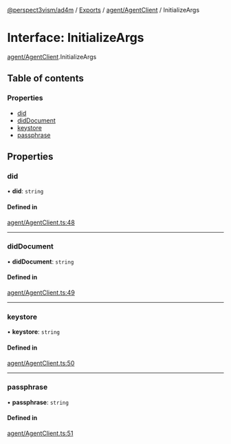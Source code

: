 [@perspect3vism/ad4m](../README.md) / [Exports](../modules.md) / [agent/AgentClient](../modules/agent_AgentClient.md) / InitializeArgs

# Interface: InitializeArgs

[agent/AgentClient](../modules/agent_AgentClient.md).InitializeArgs

## Table of contents

### Properties

- [did](agent_AgentClient.InitializeArgs.md#did)
- [didDocument](agent_AgentClient.InitializeArgs.md#diddocument)
- [keystore](agent_AgentClient.InitializeArgs.md#keystore)
- [passphrase](agent_AgentClient.InitializeArgs.md#passphrase)

## Properties

### did

• **did**: `string`

#### Defined in

[agent/AgentClient.ts:48](https://github.com/perspect3vism/ad4m/blob/e76a46f1/core/src/agent/AgentClient.ts#L48)

___

### didDocument

• **didDocument**: `string`

#### Defined in

[agent/AgentClient.ts:49](https://github.com/perspect3vism/ad4m/blob/e76a46f1/core/src/agent/AgentClient.ts#L49)

___

### keystore

• **keystore**: `string`

#### Defined in

[agent/AgentClient.ts:50](https://github.com/perspect3vism/ad4m/blob/e76a46f1/core/src/agent/AgentClient.ts#L50)

___

### passphrase

• **passphrase**: `string`

#### Defined in

[agent/AgentClient.ts:51](https://github.com/perspect3vism/ad4m/blob/e76a46f1/core/src/agent/AgentClient.ts#L51)

